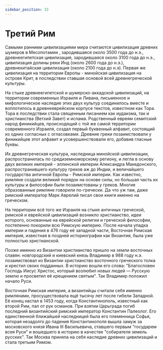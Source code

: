 ```yaml
---
sidebar_position: 33
---
```


# Третий Рим

Самыми ранними цивилизациями мира считаются цивилизация древних шумеров в Месопотамии , зародившаяся около 3500 года до н.э., древнеегипетская цивилизация, зародившаяся около 3100 года до н.э., цивилизация долины реки Инд (около 2600 года до н.э.), древнекитайская цивилизация (около 2100 года до н.э). Первая же цивилизация на территории Европы - минойская цивилизация на острове Крит, в последствии ставшая основой всей древнегреческой культуры.

На стыке древнеегипетской и шумерско-аккадской цивилизаций, на территории современных Израиля и Ливана, письменное и мифологическое наследие этих двух культур соединилось вместе и воплотилось в древнееврейском корпусе текстов, известном как Тора. Тора в последствии стала священным писанием как иудаизма, так и христианства (Ветхий Завет) и ислама.
Родственный евреям семитский народ финикийцев, происходящий с той же самой территории современного Израиля, создал первый буквенный алфавит, состоящий из одних согласных с огласовками. Древние греки позаимствовали у финикийцев этот алфавит и усовершенствовали его, добавив гласные буквы.

Их древнегреческая культура, наследница минойской цивилизации, распространилась по средиземноморскому региону, и легла в основу двух великих империй - эллинской империи Александра Македонского, распространившего культуру греков аж до Индии, и величайшего государства античной Европы - Римской империи. Как известно, римляне создали великий порядок на основе силы, но большая часть их культуры и философии были позаимстованы у греков. Многие образованные римляне говорили по-гречески. Да что уж там, даже римский император Марк Аврелий писал свои книги именно на греческом.

На территории всё того же Израиля на стыке античных греческой, римской и еврейской цивилизаций возникло христианство, идеи которого, основанные на еврейской религии и греческой философии, постепенно покорили всю Римскую империю. После начала упадка империи и падения в 476 году её западной части, Восточная Римская империя, известная в поздней историографии как Византия, была уже полностью христианской.

Позже именно из Византии христианство пришло на земли восточных славян: новгородский и киевский князь Владимир в 988 году н.э. позаимствовал из Византии христианство восточного греческого толка и крестил своих подданных. В историю вошли его слова: "Благословен Господь Иисус Христос, который возлюбил новых людей — Русскую землю и просветил её крещением святым". Так Владимир положил начало Руси.

Восточная Римская империя, а византийцы считали себя именно римлянами, просуществовала ещё тысячу лет после гибели Западной. Её конец настал в 1453 году, когда Константинополь, известный как второй Рим, пал от рук османов. При взятии Царьграда погиб последний византийский римский император Константин Палеолог. Его единственной ближайшей наследницей была его племянница Софья, которая незадолго до падения Константинополя вышла замуж за московского князя Ивана III Васильевича, ставшего первым "государем всея Руси" и вошедшего в историю в качестве "собирателя земель русских". Так Москва приняла на себя наследие древних цивилизаций и стала третьим Римом.
